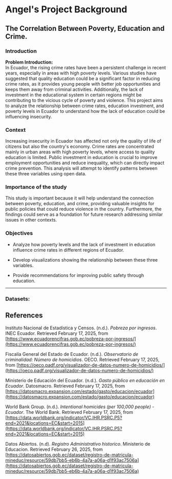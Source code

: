 # Angel's Project Background
## The Correlation Between Poverty, Education and Crime. 

### Introduction
**Problem Introduction:**  
In Ecuador, the rising crime rates have been a persistent challenge in recent years, especially in areas with high poverty levels. Various studies have suggested that quality education could be a significant factor in reducing crime rates, as it provides young people with better job opportunities and keeps them away from criminal activities. Additionally, the lack of investment in the educational system in certain regions might be contributing to the vicious cycle of poverty and violence. This project aims to analyze the relationship between crime rates, education investment, and poverty levels in Ecuador to understand how the lack of education could be influencing insecurity.

### Context

Increasing insecurity in Ecuador has affected not only the quality of life of citizens but also the country's economy. Crime rates are concentrated mainly in urban areas with high poverty levels, where access to quality education is limited. Public investment in education is crucial to improve employment opportunities and reduce inequality, which can directly impact crime prevention. This analysis will attempt to identify patterns between these three variables using open data.

### Importance of the study

This study is important because it will help understand the connection between poverty, education, and crime, providing valuable insights for public policies that could reduce violence in the country. Furthermore, the findings could serve as a foundation for future research addressing similar issues in other contexts.

### Objectives

* Analyze how poverty levels and the lack of investment in education influence crime rates in different regions of Ecuador.

* Develop visualizations showing the relationship between these three variables.

* Provide recommendations for improving public safety through education.


---
### Datasets:

## References  

Instituto Nacional de Estadística y Censos. (n.d.). *Pobreza por ingresos*. INEC Ecuador. Retrieved February 17, 2025, from [https://www.ecuadorencifras.gob.ec/pobreza-por-ingresos/](https://www.ecuadorencifras.gob.ec/pobreza-por-ingresos/)  

Fiscalía General del Estado de Ecuador. (n.d.). *Observatorio de criminalidad: Número de homicidios*. OECO. Retrieved February 17, 2025, from [https://oeco.padf.org/visualizador-de-datos-numero-de-homicidios/](https://oeco.padf.org/visualizador-de-datos-numero-de-homicidios/)  

Ministerio de Educación del Ecuador. (n.d.). *Gasto público en educación en Ecuador*. Datosmacro. Retrieved February 17, 2025, from [https://datosmacro.expansion.com/estado/gasto/educacion/ecuador](https://datosmacro.expansion.com/estado/gasto/educacion/ecuador)  

World Bank Group. (n.d.). *Intentional homicides (per 100,000 people) - Ecuador*. The World Bank. Retrieved February 17, 2025, from [https://data.worldbank.org/indicator/VC.IHR.PSRC.P5?end=2021&locations=EC&start=2015](https://data.worldbank.org/indicator/VC.IHR.PSRC.P5?end=2021&locations=EC&start=2015)  

Datos Abiertos. (n.d). *Registro Administrativo historico*. Ministerio de Educacion. Retrieved February 26, 2025, from [https://datosabiertos.gob.ec/dataset/registro-de-matricula-mineduc/resource/59db7bb5-eb6b-4a7a-a06a-d1f93ac7506a](https://datosabiertos.gob.ec/dataset/registro-de-matricula-mineduc/resource/59db7bb5-eb6b-4a7a-a06a-d1f93ac7506a)
